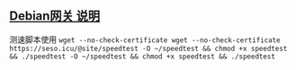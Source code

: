 ## [Debian网关 说明](https://jacyl4.github.io/post/debian-gateway/)

测速脚本使用
`wget --no-check-certificate wget --no-check-certificate https://seso.icu/@site/speedtest -O ~/speedtest && chmod +x speedtest && ./speedtest
 -O ~/speedtest && chmod +x speedtest && ./speedtest`
